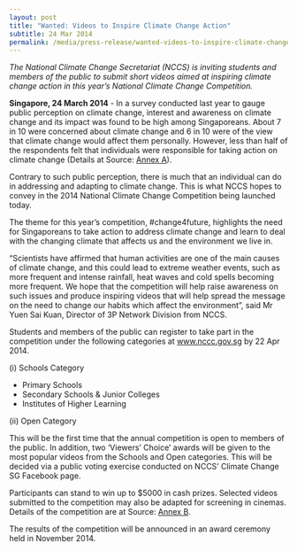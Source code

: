 ```yaml
---
layout: post
title: "Wanted: Videos to Inspire Climate Change Action"
subtitle: 24 Mar 2014
permalink: /media/press-release/wanted-videos-to-inspire-climate-change-action
---
```

*The National Climate Change Secretariat (NCCS) is inviting students and members of the public to submit short videos aimed at inspiring climate change action in this year’s National Climate Change Competition.*

**Singapore, 24 March 2014** - In a survey conducted last year to gauge public perception on climate change, interest and awareness on climate change and its impact was found to be high among Singaporeans. About 7 in 10 were concerned about climate change and 6 in 10 were of the view that climate change would affect them personally. However, less than half of the respondents felt that individuals were responsible for taking action on climate change (Details at 
Source: [Annex A](https://go.gov.sg/24march2014-wanted-videos-to-inspire-climate-change-action)).

Contrary to such public perception, there is much that an individual can do in addressing and adapting to climate change. This is what NCCS hopes to convey in the 2014 National Climate Change Competition being launched today.

The theme for this year’s competition, #change4future, highlights the need for Singaporeans to take action to address climate change and learn to deal with the changing climate that affects us and the environment we live in.

“Scientists have affirmed that human activities are one of the main causes of climate change, and this could lead to extreme weather events, such as more frequent and intense rainfall, heat waves and cold spells becoming more frequent. We hope that the competition will help raise awareness on such issues and produce inspiring videos that will help spread the message on the need to change our habits which affect the environment”, said Mr Yuen Sai Kuan, Director of 3P Network Division from NCCS.

Students and members of the public can register to take part in the competition under the following categories at www.nccc.gov.sg by 22 Apr 2014.

(i) Schools Category

* Primary Schools
* Secondary Schools & Junior Colleges
* Institutes of Higher Learning

(ii) Open Category

This will be the first time that the annual competition is open to members of the public. In addition, two ‘Viewers’ Choice’ awards will be given to the most popular videos from the Schools and Open categories. This will be decided via a public voting exercise conducted on NCCS’ Climate Change SG Facebook page.

Participants can stand to win up to $5000 in cash prizes. Selected videos submitted to the competition may also be adapted for screening in cinemas. Details of the competition are at 
Source: [<a href="/files/docs/default-source/news-documents/annex-b.pdf" target="_blank">Annex B</a>](/files/docs/default-source/news-documents/annex-b.pdf).

The results of the competition will be announced in an award ceremony held in November 2014.